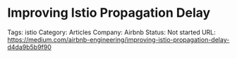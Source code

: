 # Improving Istio Propagation Delay

Tags: istio
Category: Articles
Company: Airbnb
Status: Not started
URL: https://medium.com/airbnb-engineering/improving-istio-propagation-delay-d4da9b5b9f90
